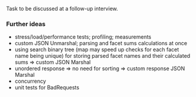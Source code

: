 Task to be discussed at a follow-up interview.

### Further ideas
- stress/load/performance tests; profiling; measurements
- custom JSON Unmarshal; parsing and facet sums calculations at once
- using search binary tree (map may speed up checks for each facet name being unique) for storing parsed facet names and their calculated sums => custom JSON Marshal
- unordered response => no need for sorting => custom response JSON Marshal
- concurrency
- unit tests for BadRequests
